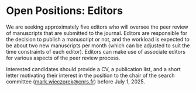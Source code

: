 # Open Positions: Editors

We are seeking approximately five editors who will oversee the peer review of manuscripts that are submitted to the journal. Editors are responsible for the decision to publish a manuscript or not, and the workload is expected to be about two new manuscripts per month (which can be adjusted to suit the time constraints of each editor). Editors can make use of associate editors for various aspects of the peer review process. 

Interested candidates should provide a CV, a publication list, and a short letter motivating their interest in the position to the chair of the search committee (mark.wieczorek@cnrs.fr) before July 1, 2025.
